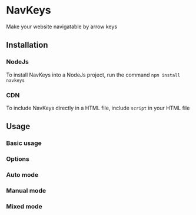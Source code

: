 # NavKeys
 Make your website navigatable by arrow keys

## Installation

### NodeJs
To install NavKeys into a NodeJs project, run the command `npm install navkeys`

### CDN
To include NavKeys directly in a HTML file, include `script` in your HTML file

## Usage

### Basic usage

### Options

### Auto mode

### Manual mode

### Mixed mode
